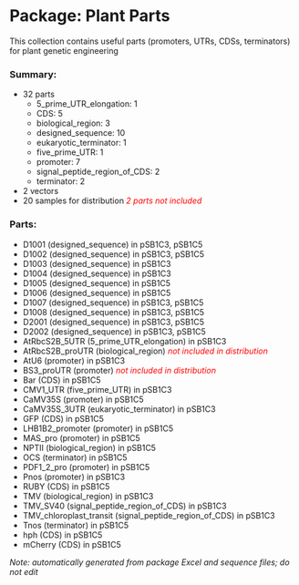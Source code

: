 # Package: Plant Parts

This collection contains useful parts (promoters, UTRs, CDSs, terminators) for plant genetic engineering

### Summary:

- 32 parts
    - 5_prime_UTR_elongation: 1
    - CDS: 5
    - biological_region: 3
    - designed_sequence: 10
    - eukaryotic_terminator: 1
    - five_prime_UTR: 1
    - promoter: 7
    - signal_peptide_region_of_CDS: 2
    - terminator: 2
- 2 vectors
- 20 samples for distribution _<span style="color:red">2 parts not included</span>_

### Parts:

- D1001 (designed_sequence) in pSB1C3, pSB1C5
- D1002 (designed_sequence) in pSB1C3, pSB1C5
- D1003 (designed_sequence) in pSB1C3
- D1004 (designed_sequence) in pSB1C3
- D1005 (designed_sequence) in pSB1C5
- D1006 (designed_sequence) in pSB1C5
- D1007 (designed_sequence) in pSB1C3, pSB1C5
- D1008 (designed_sequence) in pSB1C3, pSB1C5
- D2001 (designed_sequence) in pSB1C3, pSB1C5
- D2002 (designed_sequence) in pSB1C3, pSB1C5
- AtRbcS2B_5UTR (5_prime_UTR_elongation) in pSB1C3
- AtRbcS2B_proUTR (biological_region) _<span style="color:red">not included in distribution</span>_
- AtU6 (promoter) in pSB1C3
- BS3_proUTR (promoter) _<span style="color:red">not included in distribution</span>_
- Bar (CDS) in pSB1C5
- CMV1_UTR (five_prime_UTR) in pSB1C3
- CaMV35S (promoter) in pSB1C5
- CaMV35S_3UTR (eukaryotic_terminator) in pSB1C3
- GFP (CDS) in pSB1C5
- LHB1B2_promoter (promoter) in pSB1C5
- MAS_pro (promoter) in pSB1C5
- NPTII (biological_region) in pSB1C5
- OCS (terminator) in pSB1C5
- PDF1_2_pro (promoter) in pSB1C5
- Pnos (promoter) in pSB1C3
- RUBY (CDS) in pSB1C5
- TMV (biological_region) in pSB1C3
- TMV_SV40 (signal_peptide_region_of_CDS) in pSB1C3
- TMV_chloroplast_transit (signal_peptide_region_of_CDS) in pSB1C3
- Tnos (terminator) in pSB1C5
- hph (CDS) in pSB1C5
- mCherry (CDS) in pSB1C5

_Note: automatically generated from package Excel and sequence files; do not edit_
